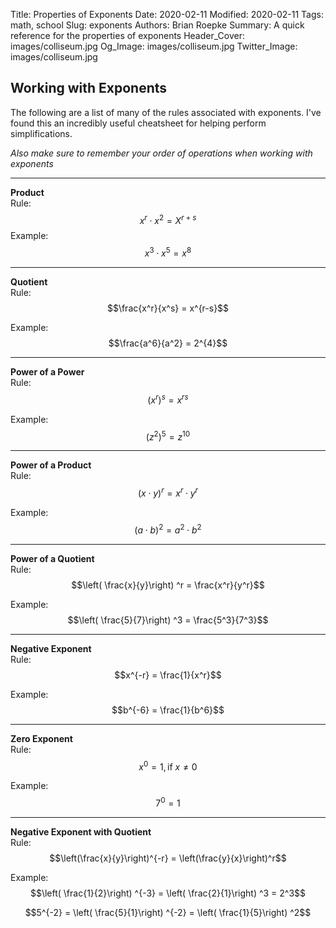 Title: Properties of Exponents
Date: 2020-02-11
Modified: 2020-02-11
Tags: math, school
Slug: exponents
Authors: Brian Roepke
Summary: A quick reference for the properties of exponents
Header_Cover: images/colliseum.jpg
Og_Image: images/colliseum.jpg
Twitter_Image: images/colliseum.jpg


## Working with Exponents

The following are a list of many of the rules associated with exponents.  I've found this an incredibly useful cheatsheet for helping perform simplifications.  

_Also make sure to remember your order of operations when working with exponents_

---
**Product**  
Rule:
$${x^r} \cdot {x^2} = X^{r+s}$$
Example:
$$x^3 \cdot x^5 = x^8$$

---
**Quotient**  
Rule:
$$\frac{x^r}{x^s} = x^{r-s}$$

Example:
$$\frac{a^6}{a^2} = 2^{4}$$

---
**Power of a Power**  
Rule:  
$$\left( x^r\right) ^s = x^{rs}$$

Example:  
$$\left( z^2\right) ^5 = z^{10}$$

---
**Power of a Product**  
Rule:  
$$\left( x \cdot y\right) ^r = x^r \cdot y^r$$

Example:  
$$\left( a \cdot b\right) ^2 = a^2 \cdot b^2$$

---
**Power of a Quotient**  
Rule:  
$$\left( \frac{x}{y}\right) ^r = \frac{x^r}{y^r}$$

Example:  
$$\left( \frac{5}{7}\right) ^3 = \frac{5^3}{7^3}$$

---
**Negative Exponent**  
Rule:  
$$x^{-r} = \frac{1}{x^r}$$

Example:  
$$b^{-6} = \frac{1}{b^6}$$

---
**Zero Exponent**  
Rule:  
$$x^0 = 1, \textrm{if }  x \neq 0$$

Example:  
$$7^0 = 1$$

---
**Negative Exponent with Quotient**  
Rule:  
$$\left(\frac{x}{y}\right)^{-r} = \left(\frac{y}{x}\right)^r$$

Example:  
$$\left( \frac{1}{2}\right) ^{-3} = \left( \frac{2}{1}\right) ^3 = 2^3$$

$$5^{-2} = \left( \frac{5}{1}\right) ^{-2} = \left( \frac{1}{5}\right) ^2$$
